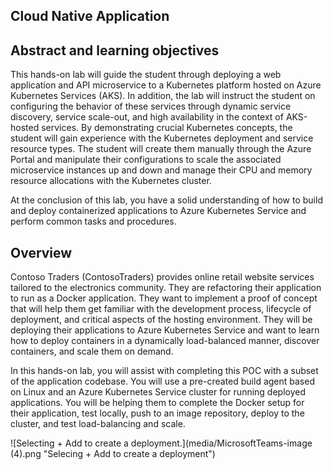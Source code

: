 ## Cloud Native Application

## Abstract and learning objectives

This hands-on lab will guide the student through deploying a web application and API microservice to a Kubernetes platform hosted on Azure Kubernetes Services (AKS). In addition, the lab will instruct the student on configuring the behavior of these services through dynamic service discovery, service scale-out, and high availability in the context of AKS-hosted services. By demonstrating crucial Kubernetes concepts, the student will gain experience with the Kubernetes deployment and service resource types. The student will create them manually through the Azure Portal and manipulate their configurations to scale the associated microservice instances up and down and manage their CPU and memory resource allocations with the Kubernetes cluster.

At the conclusion of this lab, you have a solid understanding of how to build and deploy containerized applications to Azure Kubernetes Service and perform common tasks and procedures.


## Overview

Contoso Traders (ContosoTraders) provides online retail website services tailored to the electronics community. They are refactoring their application to run as a Docker application. They want to implement a proof of concept that will help them get familiar with the development process, lifecycle of deployment, and critical aspects of the hosting environment. They will be deploying their applications to Azure Kubernetes Service and want to learn how to deploy containers in a dynamically load-balanced manner, discover containers, and scale them on demand.

In this hands-on lab, you will assist with completing this POC with a subset of the application codebase. You will use a pre-created build agent based on Linux and an Azure Kubernetes Service cluster for running deployed applications. You will be helping them to complete the Docker setup for their application, test locally, push to an image repository, deploy to the cluster, and test load-balancing and scale.



  
  ![Selecting + Add to create a deployment.](media/MicrosoftTeams-image (4).png "Selecing + Add to create a deployment")
